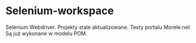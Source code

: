 # Selenium-workspace

Selenium Webdriver. Projekty stale aktualizowane.
Testy portalu Morele.net Są już wykonane w modelu POM.
